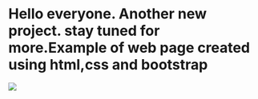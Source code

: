 <h1>Hello everyone. Another new project. stay tuned for more.Example of web page created using html,css and bootstrap</h1>

![](personalwebsite.gif)